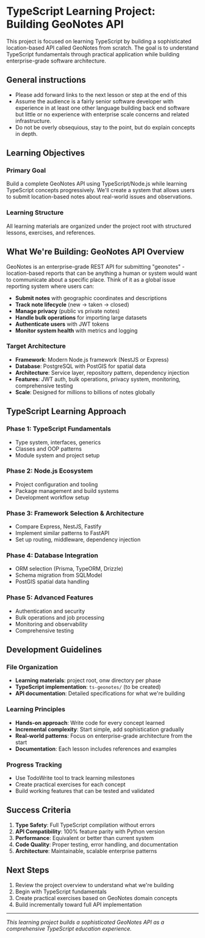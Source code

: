 # TypeScript Learning Project: Building GeoNotes API

This project is focused on learning TypeScript by building a sophisticated location-based API called GeoNotes from scratch. The goal is to understand TypeScript fundamentals through practical application while building enterprise-grade software architecture.

## General instructions
- Please add forward links to the next lesson or step at the end of this 
- Assume the audience is a fairly senior software developer with experience in at least one other language building back end software but little or no experience with enterprise scale concerns and related infrastructure.
- Do not be overly obsequious, stay to the point, but do explain concepts in depth. 

## Learning Objectives

### Primary Goal
Build a complete GeoNotes API using TypeScript/Node.js while learning TypeScript concepts progressively. We'll create a system that allows users to submit location-based notes about real-world issues and observations.

### Learning Structure
All learning materials are organized under the project root with structured lessons, exercises, and references.

## What We're Building: GeoNotes API Overview
GeoNotes is an enterprise-grade REST API for submitting "geonotes" - location-based reports that can be anything a human or system would want to communicate about a specific place. Think of it as a global issue reporting system where users can:

- **Submit notes** with geographic coordinates and descriptions
- **Track note lifecycle** (new → taken → closed)
- **Manage privacy** (public vs private notes)
- **Handle bulk operations** for importing large datasets
- **Authenticate users** with JWT tokens
- **Monitor system health** with metrics and logging

### Target Architecture
- **Framework**: Modern Node.js framework (NestJS or Express)
- **Database**: PostgreSQL with PostGIS for spatial data
- **Architecture**: Service layer, repository pattern, dependency injection
- **Features**: JWT auth, bulk operations, privacy system, monitoring, comprehensive testing
- **Scale**: Designed for millions to billions of notes globally

## TypeScript Learning Approach

### Phase 1: TypeScript Fundamentals
- Type system, interfaces, generics
- Classes and OOP patterns
- Module system and project setup

### Phase 2: Node.js Ecosystem
- Project configuration and tooling
- Package management and build systems
- Development workflow setup

### Phase 3: Framework Selection & Architecture
- Compare Express, NestJS, Fastify
- Implement similar patterns to FastAPI
- Set up routing, middleware, dependency injection

### Phase 4: Database Integration
- ORM selection (Prisma, TypeORM, Drizzle)
- Schema migration from SQLModel
- PostGIS spatial data handling

### Phase 5: Advanced Features
- Authentication and security
- Bulk operations and job processing
- Monitoring and observability
- Comprehensive testing

## Development Guidelines

### File Organization
- **Learning materials**: project root, onw directory per phase
- **TypeScript implementation**: `ts-geonotes/` (to be created)
- **API documentation**: Detailed specifications for what we're building

### Learning Principles
- **Hands-on approach**: Write code for every concept learned
- **Incremental complexity**: Start simple, add sophistication gradually
- **Real-world patterns**: Focus on enterprise-grade architecture from the start
- **Documentation**: Each lesson includes references and examples

### Progress Tracking
- Use TodoWrite tool to track learning milestones
- Create practical exercises for each concept
- Build working features that can be tested and validated

## Success Criteria
1. **Type Safety**: Full TypeScript compilation without errors
2. **API Compatibility**: 100% feature parity with Python version
3. **Performance**: Equivalent or better than current system
4. **Code Quality**: Proper testing, error handling, and documentation
5. **Architecture**: Maintainable, scalable enterprise patterns

## Next Steps
1. Review the project overview to understand what we're building
2. Begin with TypeScript fundamentals
3. Create practical exercises based on GeoNotes domain concepts
4. Build incrementally toward full API implementation

---

*This learning project builds a sophisticated GeoNotes API as a comprehensive TypeScript education experience.*